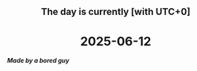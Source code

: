 <h2 align=center>The day is currently [with UTC+0]</h2>
<h1 align=center><!--TIME BEGIN-->2025-06-12<!--TIME END--></h1>
<h5>Made by a bored guy</h5>
